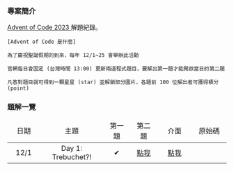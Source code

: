 ### 專案簡介

<a href="https://adventofcode.com/" target="_blank">Advent of Code 2023 </a>解題紀錄。

```
[Advent of Code 是什麼]

為了慶祝聖誕假期的到來，每年 12/1~25 會舉辦此活動

官網每日會固定 (台灣時間 13:00) 更新兩道程式題目，要解出第一題才能開啟當日的第二題

凡答對題目就可得到一顆星星 (star) 並解鎖部分圖片，各題前 100 位解出者可獲得積分 (point)
```


### 題解一覽

<table style="table-layout: fixed">
    <thead>
        <td align="center" width="100vmax">日期</td>
        <td align="center" width="200vmax">主題</td>
				<td align="center" width="100vmax">第一題</td>
				<td align="center" width="100vmax">第二題</td>
        <td align="center" width="150vmax">介面</td>
				<td align="center" width="150vmax">原始碼</td>
    </thead>
    <tr>
        <td align="center">12/1</td>
        <td align="center">Day 1: Trebuchet?!</td>
				<td align="center">✔</td>
        <td align="center"><a href="https://htmlpreview.github.io/?https://github.com/Lynn19950915/Advent_of_Code/blob/main/Day%201.htm">點我</a></td>
        <td align="center"><a href="Day%201.htm">點我</a></td>
    </tr>
</table><br>

